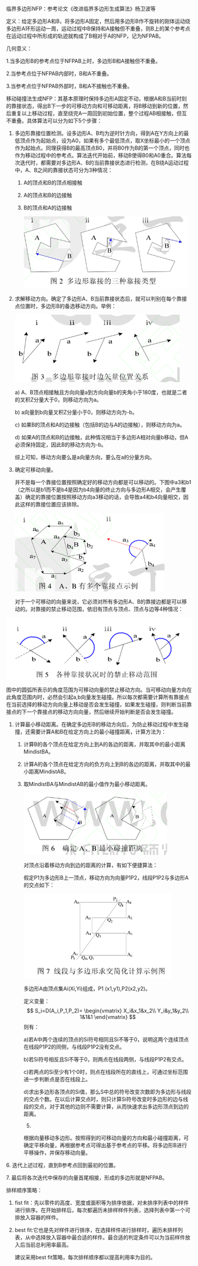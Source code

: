 临界多边形NFP：参考论文《改进临界多边形生成算法》杨卫波等

定义：给定多边形A和B，将多边形A固定，然后用多边形B作不旋转的刚体运动绕多边形A环形运动一周，运动过程中B保持和A接触但不重叠，则B上的某个参考点在运动过程中所形成的轨迹就构成了B相对于A的NFP，记为NFPAB。

几何意义：

1.当多边形B的参考点位于NFPAB上时，多边形B和A接触但不重叠。

2.当参考点位于NFPAB内部时，B和A不重叠。

3.当参考点位于NFPAB外部时，B和A不接触也不重叠。

移动碰撞法生成NFP：其基本原理时保持多边形A固定不动，根据A和B当前时刻的靠接状态，得出B下一步的可移动方向和可移动距离，将B移动到新的位置，然后重复以上移动过程，直至绕完A一周回到初始位置，整个过程AB相接触，但互不重叠。具体算法可以分为如下5个步骤：

1.  多边形靠接位置检测。设多边形A、B均为逆时针方向，得到A在Y方向上的最低顶点作为起始点，设为A0，如果有多个最低顶点，取X坐标最小的一个顶点作为起始点。同理获得B的最高顶点B0，并将B0作为B的第一个顶点，同时也作为移动过程中的参考点。算法迭代开始前，移动B使得B0和A0重合。算法每次迭代时，都需要对多边形A、B的当前靠接状态进行检测，在B绕A运动过程中，A、B之间的靠接状态可分为3种情况：

    1.  A的顶点和B的顶点相接触

    2.  A的顶点和B的边接触

    3.  B的顶点和A的边接触

        ![](杨卫波_改进临界多边形生成算法_Notes.assets/3423bcd94718bfc3bd09df21c50976c3.png)

2.  求解移动方向。确定了多边形A、B当前靠接状态后，就可以判别在每个靠接点位置时，多边形B的备选移动方向。举例：

    ![](杨卫波_改进临界多边形生成算法_Notes.assets/88c5679d771b4359cf35839a64a09622.png)

    a)
    A、B顶点相接触且方向向量a到方向向量b的夹角小于180度，也就是二者的叉积Z分量大于0，则移动方向为a。

    b) a向量到b向量叉积Z分量小于0，则移动方向为-b。

    c) 如果B的顶点和A的边接触（包括B的边与A的边接触），则移动方向为a。

    d)
    如果A的顶点和B的边接触，此种情况相当于多边形A相对向量b移动，但A必须保持固定，因此B的移动方向为-b。

    综上可知，移动方向要么是a向量方向，要么在a的分量方向。

3.  确定可移动向量。

    并不是每一个靠接位置按照确定好的移动方向都是可以移动的。下图中a3和b1（之所以是b1而不是b4是因为b4向量的终止方向与多边形A相交，会产生覆盖）确定的靠接位置按照移动方向a3移动的话，会导致a4和b4向量相交，因此这样的靠接位置应该排除。

    ![](杨卫波_改进临界多边形生成算法_Notes.assets/a69b0f87ef6c246438da75f34e03b0d9.png)

    对于一个可移动的向量来说，它必须对所有多边形A、B的靠接边都是可以移动的。对靠接的禁止移动范围，依旧有顶点与顶点、顶点与边等4种情况：

![](杨卫波_改进临界多边形生成算法_Notes.assets/35f2f05787cd86354255101a11312429.png)

图中的圆弧所表示的角度范围为可移动向量的禁止移动方向。当可移动向量方向在此角度范围内时，必然会引起a,b向量发生碰撞。所以每次都需要计算所有靠接点在当前选择的移动方向向量上移动是否会发生碰撞，如果发生碰撞，则判断当前靠接点的下一个靠接点的移动方向向量，然后继续开始判断是否会发生碰撞。

1.  计算最小移动距离。在确定多边形B的移动方向后，为防止移动过程中发生碰撞，还需要计算A和B在给定方向上的最小碰撞距离，计算方法为：

    1.  计算B的各个顶点在给定方向上到A的各边的距离，并取其中的最小距离MindistBA。

    2.  计算A的各个顶点在给定方向的负方向上到B的各边的距离，并取其中的最小距离MindistAB。

    3.  取MindistBA与MindistAB的最小值作为最小移动距离。

        ![](杨卫波_改进临界多边形生成算法_Notes.assets/9ebe9343b1d8429cc729d5cfc3526b32.png)

        对顶点沿着移动方向到边的距离的计算，有如下便捷算法：

        假定P1为多边形B上一顶点，移动方向为向量P1P2，线段P1P2与多边形A的交点如下：

        ![](杨卫波_改进临界多边形生成算法_Notes.assets/be0260b23ae6346fa2ac15df73e414c0.png)

        多边形A由顶点集Ai(Xi,Yi)组成，P1 (x1,y1),P2(x2,y2)。

        定义变量：
        $$
        S_i=D(A_i,P_1,P_2)=
        \begin{vmatrix}
        	X_i&x_1&x_2\\
        	Y_i&y_1&y_2\\
        	1&1&1
        \end{vmatrix}
        $$
        则有：
        
        a)若A中两个连续的顶点的Si符号相同且Si不等于0，说明这两个连续顶点在线段P1P2的同侧，与线段P1P2没有交点。
        
        b)若Si符号相反且Si不等于0，则两点在线段两侧，与线段P1P2有交点。
        
        c)若两点的Si至少有1个0时，则点在线段所在的直线上，可通过坐标范围进一步判断点是否在线段上。
        
        d)求出多边形各顶点的Si值，那么S中总的符号改变次数即为多边形与线段的交点个数。在以后计算交点时，则只计算Si符号改变时多边形的边与线段的交点，对于其他的边则不需要计算，从而快速求出多边形顶点到边的距离。
        
        5.
        根据向量移动多边形。按照得到的可移动向量的方向和最小碰撞距离，可确定平移向量，再根据参考点可得出基于参考点的平移。将多边形B进行平移操作，并保存移动向量。

6\. 迭代上述过程，直到B参考点回到最初的位置。

7\. 最后将各次迭代中保存的向量首尾相接，形成的多边形就是NFPAB。

排样顺序策略：

1.  fist
    fit：先以零件的高度、宽度或面积等为排序依据，对未排序列表中的样件进行排序。在开始排样后，每次都遍历未排样样件列表，选择列表中第一个可排放入容器的样件。

2.  best
    fit:它也是先对样件进行排序，在选择样件进行排样时，遍历未排样列表，从中选择放入容器中最合适的样件。最合适的判定条件可以为当前样件放入后当前总利用率最高。

    建议采用best fit策略，每次排样顺序都以提高利用率为目的。
